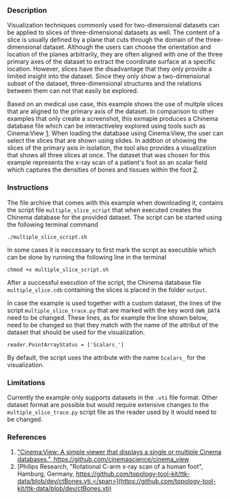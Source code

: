 ### Description ###
Visualization techniques commonly used for two-dimensional datasets can be applied to slices of three-dimensional datasets as well.
The content of a slice is usually defined by a plane that cuts through the domain of the three-dimensional dataset.
Although the users can choose the orientation and location of the planes arbitrarily, they are often aligned with one of the three primary axes of the dataset to extract the coordinate surface at a specific location.
However, slices have the disadvantage that they only provide a limited insight into the dataset.
Since they only show a two-dimensional subset of the dataset, three-dimensional structures and the relations between them can not that easily be explored.

Based on an medical use case, this example shows the use of multple slices that are aligned to the primary axis of the dataset.
In comparison to other examples that only create a screenshot, this exmaple produces a Chinema database file which can be interactiveley explored using tools such as Cinema:View [1](#reference_cinema_view).
When loading the database using Cinema:View, the user can select the slices that are shown using slides.
In addtion ot showing the slices of the primary axis in isolation, the tool also provides a visualization that shows all three slices at once.
The dataset that was chosen for this example represents the x-ray scan of a patient's foot as an scalar field which captures the densities of bones and tissues within the foot [2](#reference_dataset).

### Instructions ###
The file archive that comes with this example when downloading it, contains the script file `multiple_slice_script` that when executed creates the Chinema database for the provided dataset.
The script can be started using the following terminal command
```
./multiple_slice_script.sh
```
In some cases it is neccessary to first mark the script as executible which can be done by running the following line in the terminal
```
chmod +x multiple_slice_script.sh
```
After a successful execution of the script, the Chinema database file `multiple_slice.cdb` containing the slices is placed in the folder `output`. 

In case the example is used together with a custom dataset, the lines of the script `multiple_slice_trace.py` that are marked with the key word `OWN_DATA` need to be changed.
These lines, as for example the line shown below, need to be changed so that they match with the name of the attribut of the dataset that should be used for the visualization.
```
reader.PointArrayStatus = ['Scalars_']
```
By default, the script uses the attribute with the name `Scalars_` for the visualization.

<!--One of the tools with which the resulting Chinema database can be shown is the tool Cinema:View which needs to be downloaded seperatly [1](#reference_cinema_view).
After downloading the Github repository as an zip-File, -->

### Limitations ###
Currently the example only supports datasets in the `.vti` file format.
Other dataset format are possible but would require extensive changes to the `multiple_slice_trace.py` script file as the reader used by it would need to be changed.

### References ###
1. [<span id="reference_cinema_view">"Cinema:View: A simple viewer that displays a single or multiple Cinema databases.", https://github.com/cinemascience/cinema_view</span>](https://github.com/cinemascience/cinema_view)
2. [<span id="reference_dataset">Philips Research, "Rotational C-arm x-ray scan of a human foot", Hamburg, Germany, https://github.com/topology-tool-kit/ttk-data/blob/dev/ctBones.vti.</span>](https://github.com/topology-tool-kit/ttk-data/blob/dev/ctBones.vti)